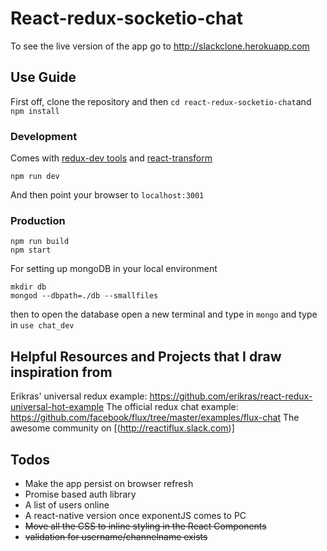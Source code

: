 # React-redux-socketio-chat

To see the live version of the app go to http://slackclone.herokuapp.com

## Use Guide

First off, clone the repository and then `cd react-redux-socketio-chat`and `npm install`

### Development

Comes with [redux-dev tools](https://github.com/gaearon/redux-devtools) and [react-transform](https://github.com/gaearon/react-transform-boilerplate
)

```
npm run dev
```
And then point your browser to `localhost:3001`

### Production

```
npm run build
npm start
```

For setting up mongoDB in your local environment

```
mkdir db
mongod --dbpath=./db --smallfiles
```

then to open the database open a new terminal and type in `mongo` and type in `use chat_dev` 

## Helpful Resources and Projects that I draw inspiration from

Erikras' universal redux example: https://github.com/erikras/react-redux-universal-hot-example
The official redux chat example: https://github.com/facebook/flux/tree/master/examples/flux-chat
The awesome community on [(http://reactiflux.slack.com)]

## Todos
* Make the app persist on browser refresh
* Promise based auth library
* A list of users online
* A react-native version once exponentJS comes to PC
* ~~Move all the CSS to inline styling in the React Components~~
* ~~validation for username/channelname exists~~
